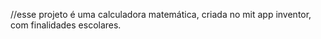 //esse projeto é uma calculadora matemática, criada no mit app inventor, com finalidades escolares.
